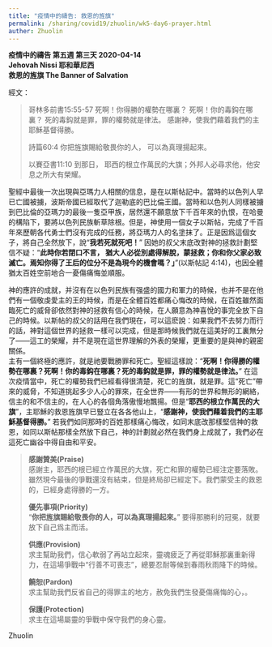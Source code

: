 ```yaml
---
title: "疫情中的禱告: 救恩的旌旗"
permalink: /sharing/covid19/zhuolin/wk5-day6-prayer.html
auther: Zhuolin
---
```

**疫情中的禱告 第五週 第三天  2020-04-14**  
**Jehovah Nissi 耶和華尼西**  
**救恩的旌旗 The Banner of Salvation**  

經文：  
> 哥林多前書15:55-57 死啊！你得勝的權勢在哪裏？ 死啊！你的毒鈎在哪裏？ 死的毒鈎就是罪，罪的權勢就是律法。 感謝神，使我們藉着我們的主耶穌基督得勝。  
>
> 詩篇60:4 你把旌旗賜給敬畏你的人， 可以為真理揚起來。  
>
> 以賽亞書11:10 到那日， 耶西的根立作萬民的大旗；外邦人必尋求他，他安息之所大有榮耀。  

聖經中最後一次出現與亞瑪力人相關的信息，是在以斯帖記中。當時的以色列人早已亡國被擄，波斯帝國已經取代了迦勒底的巴比倫王國。當時和以色列人同樣被擄到巴比倫的亞瑪力的最後一隻亞甲族，居然還不願意放下千百年來的仇恨，在哈曼的構陷下，要將以色列民族斬草除根。但是，神使用一個女子以斯帖，完成了千百年來歷朝各代勇士們沒有完成的任務，將亞瑪力人的名塗抹了。正是因爲這個女子，將自己全然放下，說“**我若死就死吧！**” 因她的叔父末底改對神的拯救計劃堅信不疑：“**此時你若閉口不言， 猶大人必從別處得解脫，蒙拯救；你和你父家必致滅亡。焉知你得了王后的位分不是為現今的機會嗎？」**”(以斯帖記 4:14)，也因全體猶太百姓空前地合一憂傷痛悔並順服。  

神的應許的成就，并沒有在以色列民族有强盛的國力和軍力的時候，也并不是在他們有一個敬虔愛主的王的時候，而是在全體百姓都痛心悔改的時候，在百姓雖然面臨死亡的威脅卻依然對神的拯救有信心的時候，在人願意為神喜悅的事完全放下自己的時候。以斯帖的叔父的話用在我們現在，可以這麽說：如果我們不去努力而行的話，神對這個世界的拯救一樣可以完成，但是那時候我們就在這美好的工裏無分了——這工的榮耀，并不是現在這世界理解的外表的榮耀，更重要的是與神的親密關係。  
  主有一個終極的應許，就是祂要戰勝罪和死亡。聖經這樣說：“**死啊！你得勝的權勢在哪裏？死啊！你的毒鈎在哪裏？死的毒鈎就是罪，罪的權勢就是律法。**” 在這次疫情當中，死亡的權勢我們已經看得很清楚，死亡的旌旗，就是罪。這“死亡”帶來的威脅，不知道挑起多少人心的罪來，在全世界——有形的世界和無形的網絡，信主的和不信主的，在人心的各個角落傲慢地飄揚。但是“**耶西的根立作萬民的大旗**”，主耶穌的救恩旌旗早已豎立在各各他山上，“**感謝神，使我們藉着我們的主耶穌基督得勝。**” 若我們如同那時的百姓那樣痛心悔改，如同末底改那樣堅信神的救恩，如同以斯帖那樣全然放下自己，神的計劃就必然在我們身上成就了，我們必在這死亡幽谷中得自由和平安。  

> **感謝贊美(Praise)**  
> 感謝主，耶西的根已經立作萬民的大旗，死亡和罪的權勢已經注定要落敗。雖然現今最後的爭戰還沒有結束，但是終局卻已經定下。我們蒙受主的救恩的，已經身處得勝的一方。  
>
> **優先事項(Priority)**  
> “**你把旌旗賜給敬畏你的人，可以為真理揚起來。**” 要得那勝利的冠冕，就要放下自己爲主而活。  
>
> **供應(Provision)**  
> 求主幫助我們，信心軟弱了再站立起來，靈魂疲乏了再從耶穌那裏重新得力，在這場爭戰中“行善不可喪志”，總要忍耐等候到春雨秋雨降下的時候。  
>
> **饒恕(Pardon)**  
> 求主幫助我們反省自己的得罪主的地方，赦免我們生發憂傷痛悔的心，。  
>
> **保護(Protection)**  
> 求主在這場屬靈的爭戰中保守我們的身心靈。  

Zhuolin  
